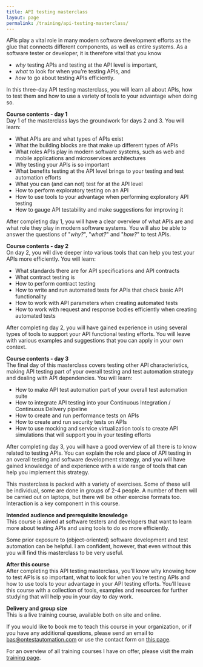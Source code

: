 ```yaml
---
title: API testing masterclass
layout: page
permalink: /training/api-testing-masterclass/
---
```

APIs play a vital role in many modern software development efforts as the glue that connects different components, as well as entire systems. As a software tester or developer, it is therefore vital that you know

  * _why_ testing APIs and testing at the API level is important,
  * _what_ to look for when you’re testing APIs, and 
  * _how_ to go about testing APIs efficiently.

In this three-day API testing masterclass, you will learn all about APIs, how to test them and how to use a variety of tools to your advantage when doing so.

**Course contents - day 1**  
Day 1 of the masterclass lays the groundwork for days 2 and 3. You will learn:

  * What APIs are and what types of APIs exist
  * What the building blocks are that make up different types of APIs
  * What roles APIs play in modern software systems, such as web and mobile applications and microservices architectures
  * Why testing your APIs is so important
  * What benefits testing at the API level brings to your testing and test automation efforts
  * What you can (and can not) test for at the API level
  * How to perform exploratory testing on an API
  * How to use tools to your advantage when performing exploratory API testing
  * How to gauge API testability and make suggestions for improving it

After completing day 1, you will have a clear overview of what APIs are and what role they play in modern software systems. You will also be able to answer the questions of "_why?_", "_what?_" and "_how?_" to test APIs.

**Course contents - day 2**  
On day 2, you will dive deeper into various tools that can help you test your APIs more efficiently. You will learn:

  * What standards there are for API specifications and API contracts
  * What contract testing is
  * How to perform contract testing
  * How to write and run automated tests for APIs that check basic API functionality
  * How to work with API parameters when creating automated tests
  * How to work with request and response bodies efficiently when creating automated tests

After completing day 2, you will have gained experience in using several types of tools to support your API functional testing efforts. You will leave with various examples and suggestions that you can apply in your own context.

**Course contents - day 3**  
The final day of this masterclass covers testing other API characteristics, making API testing part of your overall testing and test automation strategy and dealing with API dependencies. You will learn:

  * How to make API test automation part of your overall test automation suite
  * How to integrate API testing into your Continuous Integration / Continuous Delivery pipeline
  * How to create and run performance tests on APIs
  * How to create and run security tests on APIs
  * How to use mocking and service virtualization tools to create API simulations that will support you in your testing efforts

After completing day 3, you will have a good overview of all there is to know related to testing APIs. You can explain the role and place of API testing in an overall testing and software development strategy, and you will have gained knowledge of and experience with a wide range of tools that can help you implement this strategy.

This masterclass is packed with a variety of exercises. Some of these will be individual, some are done in groups of 2-4 people. A number of them will be carried out on laptops, but there will be other exercise formats too. Interaction is a key component in this course.

**Intended audience and prerequisite knowledge**  
This course is aimed at software testers and developers that want to learn more about testing APIs and using tools to do so more efficiently.

Some prior exposure to (object-oriented) software development and test automation can be helpful. I am confident, however, that even without this you will find this masterclass to be very useful.

**After this course**  
After completing this API testing masterclass, you’ll know why knowing how to test APIs is so important, what to look for when you’re testing APIs and how to use tools to your advantage in your API testing efforts. You’ll leave this course with a collection of tools, examples and resources for further studying that will help you in your day to day work.

**Delivery and group size**  
This is a live training course, available both on site and online.

If you would like to book me to teach this course in your organization, or if you have any additional questions, please send an email to bas@ontestautomation.com or use the contact form on [this page](/contact/).

For an overview of all training courses I have on offer, please visit the main [training page](/training/).